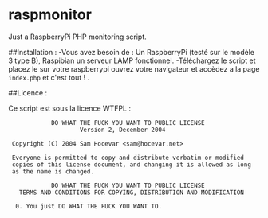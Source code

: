 # raspmonitor
Just a RaspberryPi PHP monitoring script. 

##Installation : 
-Vous avez besoin de : Un RaspberryPi (testé sur le modèle 3 type B), Raspibian un serveur LAMP fonctionnel.
-Téléchargez le script et placez le sur votre raspberrypi ouvrez votre navigateur et accèdez a la page ``index.php`` et c'est tout ! . 

##Licence : 

Ce script est sous la licence WTFPL : 

````
            DO WHAT THE FUCK YOU WANT TO PUBLIC LICENSE
                    Version 2, December 2004

 Copyright (C) 2004 Sam Hocevar <sam@hocevar.net>

 Everyone is permitted to copy and distribute verbatim or modified
 copies of this license document, and changing it is allowed as long
 as the name is changed.

            DO WHAT THE FUCK YOU WANT TO PUBLIC LICENSE
   TERMS AND CONDITIONS FOR COPYING, DISTRIBUTION AND MODIFICATION

  0. You just DO WHAT THE FUCK YOU WANT TO.
````
